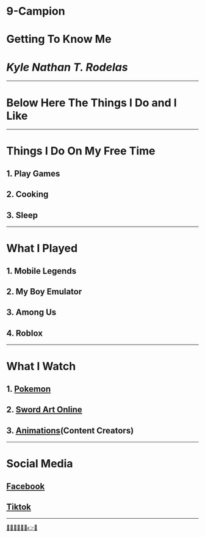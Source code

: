 # 9-Campion
# Getting To Know Me
# *Kyle Nathan T. Rodelas*
---
# Below Here The Things I Do and I Like
---
# Things I Do On My Free Time
## 1. Play Games
## 2. Cooking
## 3. Sleep 
---
# What I Played
## 1. Mobile Legends
## 2. My Boy Emulator
## 3. Among Us
## 4. Roblox
---
# What I Watch 
## 1. [Pokemon](https://pokemondb.net/pokedex)
## 2. [Sword Art Online](https://en.wikipedia.org/wiki/Sword_Art_Online)
## 3. [Animations](https://www.youtube.com/@jaidenanimations)(Content Creators)
---
# Social Media 
## [Facebook](https://www.facebook.com)
## [Tiktok](https://www.Tiktok.com)
---
[👋👨‍✋️👨‍🎤🤔👉👦](https://www.hootsuite.com/social-media-tools/emoji-translator)
